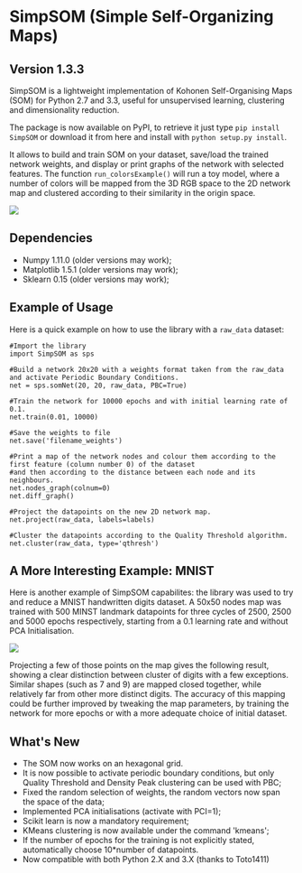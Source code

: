 # SimpSOM (Simple Self-Organizing Maps)

## Version 1.3.3

SimpSOM is a lightweight implementation of Kohonen Self-Organising Maps
(SOM) for Python 2.7 and 3.3, useful for unsupervised learning,
clustering and dimensionality reduction.

The package is now available on PyPI, to retrieve it just type
`pip install SimpSOM` or download it from here and install with
`python setup.py install`.

It allows to build and train SOM on your dataset, save/load the trained
network weights, and display or print graphs of the network with
selected features. The function `run_colorsExample()` will run a toy
model, where a number of colors will be mapped from the 3D RGB space to
the 2D network map and clustered according to their similarity in the
origin space.

![](./docs/images/colorExample.png)


## Dependencies

-   Numpy 1.11.0 (older versions may work);
-   Matplotlib 1.5.1 (older versions may work);
-   Sklearn 0.15 (older versions may work);

## Example of Usage

Here is a quick example on how to use the library with a `raw_data`
dataset:

    #Import the library
    import SimpSOM as sps

    #Build a network 20x20 with a weights format taken from the raw_data and activate Periodic Boundary Conditions. 
    net = sps.somNet(20, 20, raw_data, PBC=True)

    #Train the network for 10000 epochs and with initial learning rate of 0.1. 
    net.train(0.01, 10000)

    #Save the weights to file
    net.save('filename_weights')

    #Print a map of the network nodes and colour them according to the first feature (column number 0) of the dataset
    #and then according to the distance between each node and its neighbours.
    net.nodes_graph(colnum=0)
    net.diff_graph()

    #Project the datapoints on the new 2D network map.
    net.project(raw_data, labels=labels)

    #Cluster the datapoints according to the Quality Threshold algorithm.
    net.cluster(raw_data, type='qthresh')	
	
## A More Interesting Example: MNIST

Here is another example of SimpSOM capabilites: the library was used to try and reduce a MNIST handwritten digits dataset. A 50x50 nodes map was trained with 500 MINST landmark datapoints for three cycles of 2500, 2500 and 5000 epochs respectively, starting from a 0.1 learning rate and without PCA Initialisation.

![](./docs/images/nD_annotated.png)

Projecting a few of those points on the map gives the following result, showing a clear distinction between cluster of digits with a few exceptions. Similar shapes (such as 7 and 9) are mapped closed together, while relatively far from other more distinct digits. The accuracy of this mapping could be further improved by tweaking the map parameters, by training the network for more epochs or with a more adequate choice of initial dataset. 	
	
## What\'s New

-   The SOM now works on an hexagonal grid.
-   It is now possible to activate periodic boundary conditions, but
    only Quality Threshold and Density Peak clustering can be used with
    PBC;
-   Fixed the random selection of weights, the random vectors now span
    the space of the data;
-   Implemented PCA initialisations (activate with PCI=1);
-   Scikit learn is now a mandatory requirement;
-   KMeans clustering is now available under the command \'kmeans\';
-   If the number of epochs for the training is not explicitly stated,
    automatically choose 10\*number of datapoints.
-   Now compatible with both Python 2.X and 3.X (thanks to Toto1411)

	

